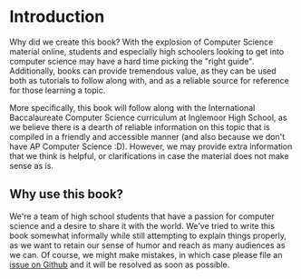 # Introduction

Why did we create this book? With the explosion of Computer Science
material online, students and especially high schoolers looking to
get into computer science may have a hard time picking
the "right guide". Additionally, books can provide tremendous value, as
they can be used both as tutorials to follow along with, and as a reliable
source for reference for those learning a topic.

More specifically, this book will follow along with the International Baccalaureate Computer
Science curriculum at Inglemoor High School, as we believe there is a dearth of reliable
information on this topic that is compiled in a friendly and accessible manner (and also because
we don't have AP Computer Science :D). However,
we may provide extra information that we think is helpful, or clarifications in case the material
does not make sense as is.

## Why use this book?

We're a team of high school students that have a passion for computer science and a desire to share it with the world.
We've tried to write this book somewhat informally while still attempting to explain things properly, as we want to
retain our sense of humor and reach as many audiences as we can. Of course, we might make mistakes, in which case
please file an [issue on Github](https://github.com/Inglemoor-Coding-Computing/IBComputerScienceBook/issues)
and it will be resolved as soon as possible.
